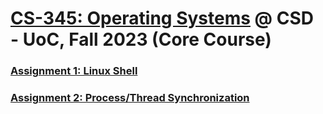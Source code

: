 # [CS-345: Operating Systems](https://www.csd.uoc.gr/~hy345/assignments.html) @ CSD - UoC, Fall 2023 (Core Course)

### [Assignment 1: Linux Shell](assignment1)

### [Assignment 2: Process/Thread Synchronization](assignment2)

